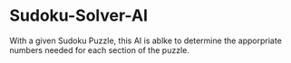 # Sudoku-Solver-AI

With a given Sudoku Puzzle, this AI is ablke to determine the apporpriate numbers needed for each section of the puzzle.
